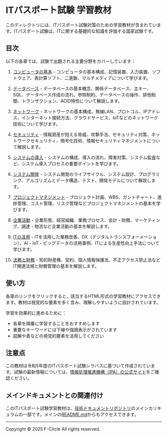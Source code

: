 # ITパスポート試験 学習教材

このディレクトリには、ITパスポート試験対策のための学習教材が含まれています。ITパスポート試験は、ITに関する基礎的な知識を評価する国家試験です。

## 目次

以下の各章では、試験で出題される主要分野をカバーしています：

1. [コンピュータの基本](https://fcircle-biz.github.io/tech_docs/cheatsheet/fundamentals/itpass/it-pass_1.html) - コンピュータの基本構成、記憶装置、入力装置、ソフトウェア、表計算ソフト、二進数、マルチメディアについて学びます。

2. [データベース](https://fcircle-biz.github.io/tech_docs/cheatsheet/fundamentals/itpass/it-pass_2.html) - データベースの基本概念、関係データベース、主キー、SQL、データベース作成の流れ、参照制約、データベースの操作、排他制御、トランザクション、ACID特性について解説します。

3. [ネットワーク](https://fcircle-biz.github.io/tech_docs/cheatsheet/fundamentals/itpass/it-pass_3.html) - ネットワークの基本構成、無線LAN、プロトコル、IPアドレス、インターネット接続方法、クラウドサービス、IoTなどのネットワーク技術について学びます。

4. [セキュリティ](https://fcircle-biz.github.io/tech_docs/cheatsheet/fundamentals/itpass/it-pass_4.html) - 情報資産が抱える脅威、攻撃手法、セキュリティ対策、ネットワークセキュリティ、暗号化技術、情報セキュリティマネジメントについて解説します。

5. [システムの導入](https://fcircle-biz.github.io/tech_docs/cheatsheet/fundamentals/itpass/it-pass_5.html) - システムの構成、導入の流れ、障害対策、システム監査など、システム導入プロセスの重要ポイントを学びます。

6. [システム開発](https://fcircle-biz.github.io/tech_docs/cheatsheet/fundamentals/itpass/it-pass_6.html) - システム開発のライフサイクル、システム設計、プログラミング、アルゴリズムとデータ構造、テスト、開発モデルについて解説します。

7. [プロジェクトマネジメント](https://fcircle-biz.github.io/tech_docs/cheatsheet/fundamentals/itpass/it-pass_7.html) - プロジェクト計画、WBS、ガントチャート、進捗管理、コスト管理、リスク管理などプロジェクトマネジメントの基本を学びます。

8. [企業活動](https://fcircle-biz.github.io/tech_docs/cheatsheet/fundamentals/itpass/it-pass_8.html) - 企業形態、経営組織、業務プロセス、会計・財務、マーケティング、調達・物流など企業活動の基本を解説します。

9. [ITの活用](https://fcircle-biz.github.io/tech_docs/cheatsheet/fundamentals/itpass/it-pass_9.html) - ITを活用した業務改善、DX（デジタルトランスフォーメーション）、AI・IoT・ビッグデータの活用事例、ITによる生産性向上手法について学びます。

10. [法務と財務](https://fcircle-biz.github.io/tech_docs/cheatsheet/fundamentals/itpass/it-pass_10.html) - 知的財産権、契約、個人情報保護法、不正アクセス禁止法などIT関連法規と財務管理の基本を解説します。

## 使い方

各章のリンクをクリックすると、該当するHTML形式の学習教材にアクセスできます。教材は視覚的な要素を多く含み、理解しやすいように設計されています。

学習を効果的に進めるために：
- 各章を順番に学習することをおすすめします
- 重要なキーワードには下線や強調表示がされています
- 図解や表などの視覚的要素を活用してください

## 注意点

この教材は令和5年度のITパスポート試験シラバスに基づいて作成されています。試験の最新情報については、[情報処理推進機構（IPA）の公式サイト](https://www.jitec.ipa.go.jp/1_11seido/ip.html)をご確認ください。

## メインドキュメントとの関連付け

このITパスポート試験学習教材は、[技術ドキュメントリポジトリ](https://fcircle-biz.github.io/tech_docs/)のメインカリキュラムの一部です。メインの[README.md](../../../README.md)からもアクセスできます。

---

Copyright © 2025 F-Circle All rights reserved.
